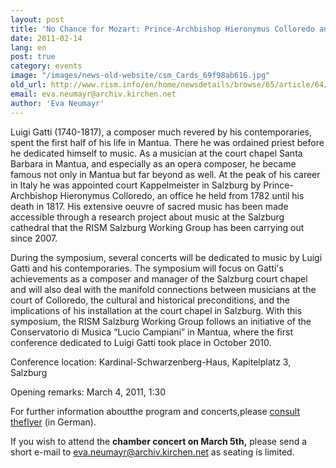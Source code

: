 ```yaml
---
layout: post
title: 'No Chance for Mozart: Prince-Archbishop Hieronymus Colloredo and the Musicians of his Court'
date: 2011-02-14
lang: en
post: true
category: events
image: "/images/news-old-website/csm_Cards_69f98ab616.jpg"
old_url: http://www.rism.info/en/home/newsdetails/browse/65/article/64/no-chance-for-mozart-prince-archbishop-hieronymus-colloredo-and-the-musicians-of-his-court.html
email: eva.neumayr@archiv.kirchen.net
author: 'Eva Neumayr'
---
```


Luigi Gatti (1740-1817), a composer much revered by his contemporaries, spent the first half of his life in Mantua. There he was ordained priest before he dedicated himself to music. As a musician at the court chapel Santa Barbara in Mantua, and especially as an opera composer, he became famous not only in Mantua but far beyond as well. At the peak of his career in Italy he was appointed court Kappelmeister in Salzburg by Prince-Archbishop Hieronymus Colloredo, an office he held from 1782 until his death in 1817. His extensive oeuvre of sacred music has been made accessible through a research project about music at the Salzburg cathedral that the RISM Salzburg Working Group has been carrying out since 2007.

During the symposium, several concerts will be dedicated to music by Luigi Gatti and his contemporaries. The symposium will focus on Gatti's achievements as a composer and manager of the Salzburg court chapel and will also deal with the manifold connections between musicians at the court of Colloredo, the cultural and historical preconditions, and the implications of his installation at the court chapel in Salzburg. With this symposium, the RISM Salzburg Working Group follows an initiative of the Conservatorio di Musica “Lucio Campiani” in Mantua, where the first conference dedicated to Luigi Gatti took place in October 2010.

Conference location: Kardinal-Schwarzenberg-Haus, Kapitelplatz 3, Salzburg

Opening remarks: March 4, 2011, 1:30

For further information aboutthe program and concerts,please [consult theflyer](/resources-old-website/workgroups/salzburg/Keine_Chance_Cover.pdf) (in German).

If you wish to attend the **chamber concert on March 5th,** please send a short e-mail to [eva.neumayr@archiv.kirchen.net](mailto:eva.neumayr@archiv.kirchen.net) as seating is limited.
